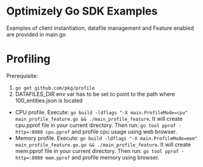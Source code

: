 # Optimizely Go SDK Examples

Examples of client instantiation, datafile management and Feature enabled are provided in main.go 

# Profiling

Prerequisite:
1. `go get github.com/pkg/profile`
2. DATAFILES_DIR env var has to be set to point to the path where 100_entities.json is located

* CPU profile. Execute: `go build -ldflags "-X main.ProfileMode=cpu" main_profile_feature.go && ./main_profile_feature`. It will create cpu.pprof file in your current directory. Then run: `go tool pprof -http=:8080 cpu.pprof` and profile cpu usage using web browser.
* Memory profile. Execute: `go build -ldflags "-X main.ProfileMode=mem" main_profile_feature.go.go && ./main_profile_feature`. It will create mem.pprof file in your current directory. Then run: `go tool pprof -http=:8080 mem.pprof` and profile memory using browser.
